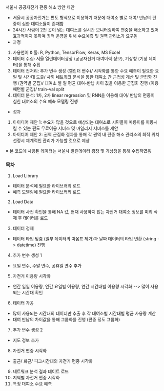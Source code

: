 서울시 공공자전거 편중 해소 방안 제안
-	서울시 공공자전거는 편도 형식으로 이용하기 때문에 대여소 별로 대여/ 반납의 편중이 심한 대여소들이 존재함
-	24시간 사람이 2천 곳이 넘는 대여소를 실시간 모니터링하여 편중을 해소하고 있어 효과적이지 못하며 최적 운영을 위해 수요예측 및 권역 관리소가 요구됨
-	과정
1. 사용언어 & 툴: R, Python, TensorFlow, Keras, MS Excel
2. 데이터 수집: 서울 열린데이터광장 (공공자전거 대여이력 정보), 기상청 (기상 데이터)을 통해 수집
3. 데이터 전처리: 추가 변수 생성 (캘린더 변수)/ 시각화를 통한 수요 예측이 필요한 요일 및 시간대 도출/ 사회 네트워크 분석을 통한 대여소 간 근접성 계산 및 군집화 진행 (권역별 군집)/ 대여소 별 일 평균 대여-반납 차이 값을 이용한 군집화 진행 (이용패턴별 군집)/ train-val split
4. 데이터 분석: 1차, 2차 linear regression 및 RNN을 이용해 대여/ 반납의 편중이 심한 대여소의 수요 예측 모델링 진행

-	성과
1. 아이디어 제안 1: 수요가 많을 것으로 예상되는 대여소로 시민들이 따릉이를 이동시킬 수 있는 편도 무료이용 서비스 및 마일리지 서비스를 제안
2. 아이디어 제안 2: 권역 군집화 결과를 통해 각 권역 내 편중 해소 관리소의 최적 위치 선정시 체계적인 관리가 가능할 것으로 예상

※ 본 코드에 사용된 데이터는 서울시 열린데이터 광장 및 기상청을 통해 수집하였음
### 목차
1.	Load Library
- 데이터 분석에 필요한 라이브러리 로드
- 예측 모델링에 필요한 라이브러리 로드
2.	Load Data
- 데이터 사전 확인을 통해 NA 값, 현재 사용하지 않는 자전거 대여소 정보를 미리 삭제 후 데이터를 로드
3.	데이터 정제
- 데이터 타입 맞춤 (일부 데이터의 따옴표 제거)과 날짜 데이터의 타입 변환 (string -> datetime) 진행
4.	추가 변수 생성 1
- 요일 변수, 주말 변수, 공휴일 변수 추가
5.	자전거 이용량 시각화
- 연간 일일 이용량, 연간 요일별 이용량, 연간 시간대별 이용량 시각화
--> 많이 사용되는 시간대 확인 
6.	데이터 가공
- 많이 사용되는 시간대의 데이터만 추출 후 각 대여소별 시간대별 평균 사용량 계산 
- 대여 반납의 차이값을 통해 그룹화를 진행 (편중 정도 그룹화)
7.	추가 변수 생성 2
- 지도 정보 추가
8.	자전거 편중 시각화
- 출근/ 퇴근/ 피크시간대의 자전거 편중 시각화
9.  네트워크 분석 결과 데이트 로드
10.  지역별 자전거 편중 시각화
11.  특정 대여소 수요 예측
